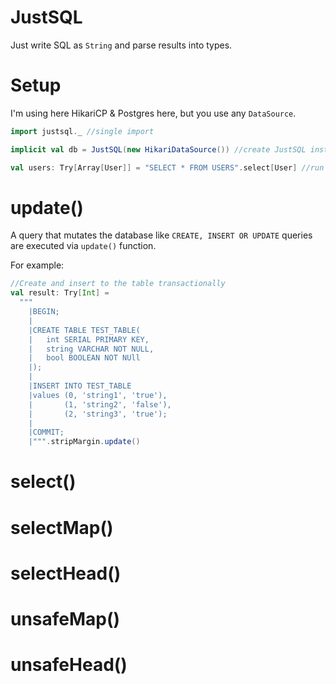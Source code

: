 # JustSQL

Just write SQL as `String` and parse results into types.

# Setup

I'm using here HikariCP & Postgres here, but you use any `DataSource`.

```scala
import justsql._ //single import

implicit val db = JustSQL(new HikariDataSource()) //create JustSQL instance

val users: Try[Array[User]] = "SELECT * FROM USERS".select[User] //run query
```

# update()

A query that mutates the database like `CREATE, INSERT OR UPDATE` queries are executed via `update()` function.

For example:

```scala
//Create and insert to the table transactionally
val result: Try[Int] =
  """
    |BEGIN;
    |
    |CREATE TABLE TEST_TABLE(
    |   int SERIAL PRIMARY KEY,
    |   string VARCHAR NOT NULL,
    |   bool BOOLEAN NOT NUll
    |);
    |
    |INSERT INTO TEST_TABLE
    |values (0, 'string1', 'true'),
    |       (1, 'string2', 'false'),
    |       (2, 'string3', 'true');
    |
    |COMMIT;
    |""".stripMargin.update()
```

# select()

# selectMap()

# selectHead()

# unsafeMap()

# unsafeHead()
